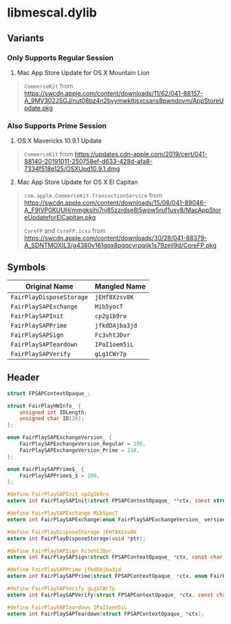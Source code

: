 # libmescal.dylib

## Variants

### Only Supports Regular Session

1. Mac App Store Update for OS X Mountain Lion

> `CommerceKit` from
> https://swcdn.apple.com/content/downloads/11/62/041-88157-A_9MV302JSGJ/nut08bz4n2byymwkltjsxcsans8pwndovm/AppStoreUpdate.pkg

### Also Supports Prime Session

1. OS X Mavericks 10.9.1 Update

> `CommerceKit` from
> https://updates.cdn-apple.com/2019/cert/041-88140-20191011-250758ef-d633-428d-afa8-7334f518e125/OSXUpd10.9.1.dmg

2. Mac App Store Update for OS X El Capitan

> `com.apple.CommerceKit.TransactionService` from
> https://swcdn.apple.com/content/downloads/15/08/041-89046-A_F9IVP0KUUH/mmgksihi7nj85zzrdse8l5wpw5ruf1usv8/MacAppStoreUpdateforElCapitan.pkg
>
> `CoreFP` and `CoreFP.icxs` from
> https://swcdn.apple.com/content/downloads/30/28/041-88379-A_SDNTMOXIL3/g4380v161gox8pqqcyrpqijk1s79zejl9d/CoreFP.pkg

## Symbols

| Original Name            | Mangled Name   |
|--------------------------|----------------|
| `FairPlayDisposeStorage` | `jEHf8Xzsv8K`  |
| `FairPlaySAPExchange`    | `Mib5yocT`     |
| `FairPlaySAPInit`        | `cp2g1b9ro`    |
| `FairPlaySAPPrime`       | `jfkdDAjba3jd` |
| `FairPlaySAPSign`        | `Fc3vhtJDvr`   |
| `FairPlaySAPTeardown`    | `IPaI1oem5iL`  |
| `FairPlaySAPVerify`      | `gLg1CWr7p`    |

## Header

```c
struct FPSAPContextOpaque_;

struct FairPlayHWInfo_ {
    unsigned int IDLength;
    unsigned char ID[20];
};

enum FairPlaySAPExchangeVersion_ {
    FairPlaySAPExchangeVersion_Regular = 200,
    FairPlaySAPExchangeVersion_Prime = 210,
};

enum FairPlaySAPPrime$_ {
    FairPlaySAPPrime$_$ = 100,
};

#define FairPlaySAPInit cp2g1b9ro
extern int FairPlaySAPInit(struct FPSAPContextOpaque_ **ctx, const struct FairPlayHWInfo_ *hw_info);

#define FairPlaySAPExchange Mib5yocT
extern int FairPlaySAPExchange(enum FairPlaySAPExchangeVersion_ version, const struct FairPlayHWInfo_ *hw_info, struct FPSAPContextOpaque_ *ctx, const char *in_buf, unsigned int in_len, char **out_buf, unsigned int *out_len, int *return_code);

#define FairPlayDisposeStorage jEHf8Xzsv8K
extern int FairPlayDisposeStorage(void *ptr);

#define FairPlaySAPSign Fc3vhtJDvr
extern int FairPlaySAPSign(struct FPSAPContextOpaque_ *ctx, const char *in_buf, unsigned int in_len, char **out_buf, unsigned int *out_len);

#define FairPlaySAPPrime jfkdDAjba3jd
extern int FairPlaySAPPrime(struct FPSAPContextOpaque_ *ctx, enum FairPlaySAPPrime$_ $, const char *in_buf, unsigned int in_len, char **out_buf, unsigned int *out_len);

#define FairPlaySAPVerify gLg1CWr7p
extern int FairPlaySAPVerify(struct FPSAPContextOpaque_ *ctx, const char *in_buf, unsigned int in_len, char **out_buf, unsigned int *out_len);

#define FairPlaySAPTeardown IPaI1oem5iL
extern int FairPlaySAPTeardown(struct FPSAPContextOpaque_ *ctx);
```
